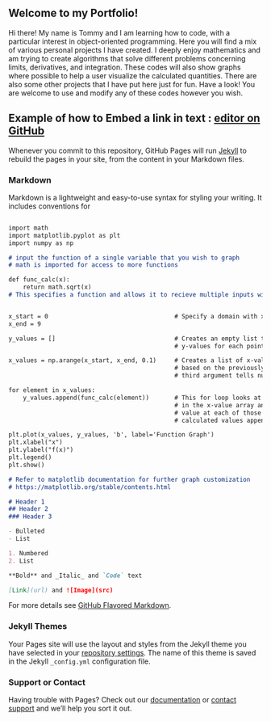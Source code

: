 ## Welcome to my Portfolio!

Hi there! My name is Tommy and I am learning how to code, with a particular interest in object-oriented programming. Here you will find a mix of various personal projects I have created. I deeply enjoy mathematics and am trying to create algorithms that solve different problems concerning limits, derivatives, and integration. These codes will also show graphs where possible to help a user visualize the calculated quantities. There are also some other projects that I have put here just for fun. Have a look! You are welcome to use and modify any of these codes however you wish.

## Example of how to Embed a link in text : [editor on GitHub](https://github.com/Tommy-Beauchamp/Tommy-Beauchamp.github.io/edit/main/index.md)

Whenever you commit to this repository, GitHub Pages will run [Jekyll](https://jekyllrb.com/) to rebuild the pages in your site, from the content in your Markdown files.

### Markdown

Markdown is a lightweight and easy-to-use syntax for styling your writing. It includes conventions for

```markdown

import math
import matplotlib.pyplot as plt
import numpy as np

# input the function of a single variable that you wish to graph
# math is imported for access to more functions

def func_calc(x):
    return math.sqrt(x)
# This specifies a function and allows it to recieve multiple inputs with function calls


x_start = 0                                   # Specify a domain with x_start to x_end
x_end = 9

y_values = []                                 # Creates an empty list to hold the calculated 
                                              # y-values for each point in the domain

x_values = np.arange(x_start, x_end, 0.1)     # Creates a list of x-values in a numpy array
                                              # based on the previously stated domain
                                              # third argument tells numpy array how to increment

for element in x_values:
    y_values.append(func_calc(element))       # This for loop looks at each of the elements
                                              # in the x-value array and calculates the function
                                              # value at each of those points
                                              # calculated values appended to y-value list

plt.plot(x_values, y_values, 'b', label='Function Graph')
plt.xlabel("x")
plt.ylabel("f(x)")
plt.legend()
plt.show()

# Refer to matplotlib documentation for further graph customization
# https://matplotlib.org/stable/contents.html

# Header 1
## Header 2
### Header 3

- Bulleted
- List

1. Numbered
2. List

**Bold** and _Italic_ and `Code` text

[Link](url) and ![Image](src)
```

For more details see [GitHub Flavored Markdown](https://guides.github.com/features/mastering-markdown/).

### Jekyll Themes

Your Pages site will use the layout and styles from the Jekyll theme you have selected in your [repository settings](https://github.com/Tommy-Beauchamp/Tommy-Beauchamp.github.io/settings). The name of this theme is saved in the Jekyll `_config.yml` configuration file.

### Support or Contact

Having trouble with Pages? Check out our [documentation](https://docs.github.com/categories/github-pages-basics/) or [contact support](https://support.github.com/contact) and we’ll help you sort it out.
